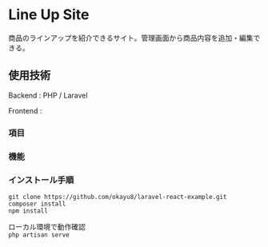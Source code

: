 # Line Up Site
商品のラインアップを紹介できるサイト。管理画面から商品内容を追加・編集できる。 
  
  
## 使用技術
Backend : PHP / Laravel  
  
Frontend : 

### 項目  


### 機能  


### インストール手順
`git clone https://github.com/okayu8/laravel-react-example.git`  
`composer install`  
`npm install`

ローカル環境で動作確認  
`php artisan serve`   
